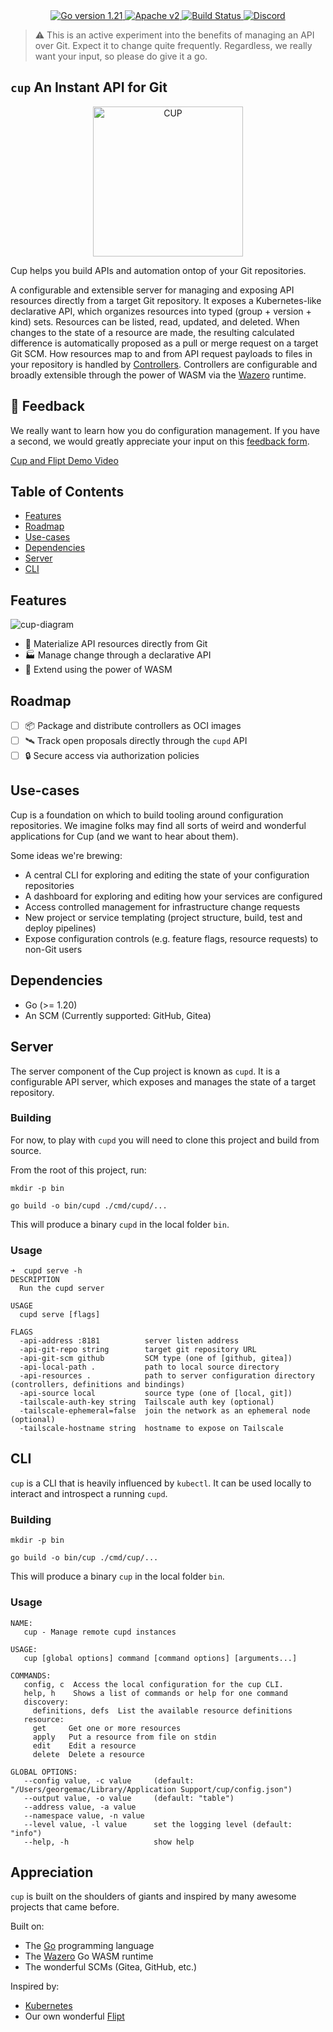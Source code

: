 <div align="center">
  <a href="https://github.com/flipt-io/cup/blob/main/go.mod">
    <img alt="Go version 1.21" src="https://img.shields.io/github/go-mod/go-version/flipt-io/cup">
  </a>
  <a href="https://github.com/flipt-io/cup/blob/main/LICENSE">
    <img alt="Apache v2" src="https://img.shields.io/github/license/flipt-io/cup">
  </a>
  <a href="https://github.com/flipt-io/cup/actions">
      <img src="https://github.com/flipt-io/cup/actions/workflows/test.yml/badge.svg" alt="Build Status" />
  </a>
  <a href="https://discord.gg/kRhEqG2TEZ">
      <img alt="Discord" src="https://img.shields.io/discord/960634591000014878?color=%238440f1&label=Discord&logo=discord&logoColor=%238440f1&style=flat">
  </a>
</div>

> ⚠️ This is an active experiment into the benefits of managing an API over Git.
> Expect it to change quite frequently.
> Regardless, we really want your input, so please do give it a go.

`cup` An Instant API for Git
----------------------------

<div align="center">
  <img src="https://github.com/flipt-io/cup/assets/1253326/d408dbe2-51bf-414e-93ec-603e09d5c1fa" alt="CUP" width="240" />
</div>

Cup helps you build APIs and automation ontop of your Git repositories.

A configurable and extensible server for managing and exposing API resources directly from a target Git repository.
It exposes a Kubernetes-like declarative API, which organizes resources into typed (group + version + kind) sets.
Resources can be listed, read, updated, and deleted. When changes to the state of a resource are made, the resulting
calculated difference is automatically proposed as a pull or merge request on a target Git SCM.
How resources map to and from API request payloads to files in your repository is handled by [Controllers](#controllers).
Controllers are configurable and broadly extensible through the power of WASM via the [Wazero](htts://github.com/tetratelabs/wazero) runtime.

## 📣 Feedback

We really want to learn how you do configuration management.
If you have a second, we would greatly appreciate your input on this [feedback form](https://1ld82idjvlr.typeform.com/to/egIn3GLO).

[Cup and Flipt Demo Video](https://github.com/flipt-io/cup/assets/1253326/9c045493-c7c1-44ad-9066-9649de8b57c1)

## Table of Contents

- [Features](#features)
- [Roadmap](#roadmap)
- [Use-cases](#use-cases)
- [Dependencies](#dependencies)
- [Server](#server)
- [CLI](#cli)

## Features

![cup-diagram](https://github.com/flipt-io/cup/assets/1253326/7a88d16c-c2c9-4d5b-8547-02c71043fd27)

- 🔋 Materialize API resources directly from Git
- 🏭 Manage change through a declarative API
- 🔩 Extend using the power of WASM

## Roadmap

- [ ] 📦 Package and distribute controllers as OCI images
- [ ] 🛰️ Track open proposals directly through the `cupd` API
- [ ] 🔒 Secure access via authorization policies

## Use-cases

Cup is a foundation on which to build tooling around configuration repositories.
We imagine folks may find all sorts of weird and wonderful applications for Cup (and we want to hear about them).

Some ideas we're brewing:

- A central CLI for exploring and editing the state of your configuration repositories
- A dashboard for exploring and editing how your services are configured
- Access controlled management for infrastructure change requests
- New project or service templating (project structure, build, test and deploy pipelines)
- Expose configuration controls (e.g. feature flags, resource requests) to non-Git users

## Dependencies

- Go (>= 1.20)
- An SCM (Currently supported: GitHub, Gitea)

## Server

The server component of the Cup project is known as `cupd`.
It is a configurable API server, which exposes and manages the state of a target repository.

### Building

For now, to play with `cupd` you will need to clone this project and build from source.

From the root of this project, run:

```console
mkdir -p bin

go build -o bin/cupd ./cmd/cupd/...
```

This will produce a binary `cupd` in the local folder `bin`.

### Usage

```console
➜  cupd serve -h
DESCRIPTION
  Run the cupd server

USAGE
  cupd serve [flags]

FLAGS
  -api-address :8181          server listen address
  -api-git-repo string        target git repository URL
  -api-git-scm github         SCM type (one of [github, gitea])
  -api-local-path .           path to local source directory
  -api-resources .            path to server configuration directory (controllers, definitions and bindings)
  -api-source local           source type (one of [local, git])
  -tailscale-auth-key string  Tailscale auth key (optional)
  -tailscale-ephemeral=false  join the network as an ephemeral node (optional)
  -tailscale-hostname string  hostname to expose on Tailscale
```

## CLI

`cup` is a CLI that is heavily influenced by `kubectl`.
It can be used locally to interact and introspect a running `cupd`.

### Building

```console
mkdir -p bin

go build -o bin/cup ./cmd/cup/...
```

This will produce a binary `cup` in the local folder `bin`.

### Usage

```console
NAME:
   cup - Manage remote cupd instances

USAGE:
   cup [global options] command [command options] [arguments...]

COMMANDS:
   config, c  Access the local configuration for the cup CLI.
   help, h    Shows a list of commands or help for one command
   discovery:
     definitions, defs  List the available resource definitions
   resource:
     get     Get one or more resources
     apply   Put a resource from file on stdin
     edit    Edit a resource
     delete  Delete a resource

GLOBAL OPTIONS:
   --config value, -c value     (default: "/Users/georgemac/Library/Application Support/cup/config.json")
   --output value, -o value     (default: "table")
   --address value, -a value
   --namespace value, -n value
   --level value, -l value      set the logging level (default: "info")
   --help, -h                   show help
```

## Appreciation

`cup` is built on the shoulders of giants and inspired by many awesome projects that came before.

Built on:

- The [Go](https://go.dev/) programming language
- The [Wazero](https://github.com/tetratelabs/wazero/) Go WASM runtime
- The wonderful SCMs (Gitea, GitHub, etc.)

Inspired by:

- [Kubernetes](https://kubernetes.io/)
- Our own wonderful [Flipt](https://github.com/flipt-io/flipt)
